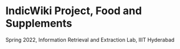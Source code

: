# IndicWiki Project, Food and Supplements
Spring 2022, Information Retrieval and Extraction Lab, IIIT Hyderabad
